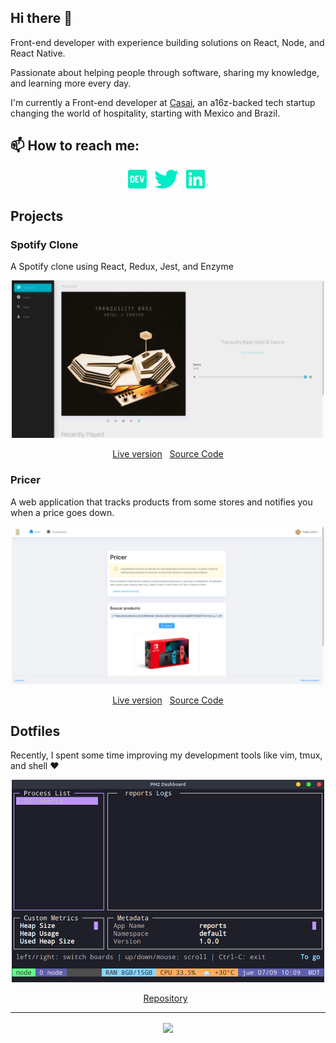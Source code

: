 ## Hi there 👋
Front-end developer with experience building solutions on React, Node, and React Native.

Passionate about helping people through software, sharing my knowledge, and learning more every day.

I'm currently a Front-end developer at [Casai](https://casai.com/en), an a16z-backed tech startup changing the world of hospitality, starting with Mexico and Brazil.

## 📫 How to reach me:
<p align='center'>
<a href="https://dev.to/hugoliconv"><img height="30" src="https://raw.githubusercontent.com/HugoLiconV/HugoLiconV/master/img/devto-green.svg"></a>&nbsp;&nbsp;
<a href="https://twitter.com/HugoLiconV"><img height="30" src="https://raw.githubusercontent.com/HugoLiconV/HugoLiconV/master/img/twitter-green.svg"></a>&nbsp;&nbsp;
<a href="https://www.linkedin.com/in/hugoliconv/"><img height="30" src="https://raw.githubusercontent.com/HugoLiconV/HugoLiconV/master/img/linkedin-green.svg"></a>
</p>

## Projects
### Spotify Clone
A Spotify clone using React, Redux, Jest, and Enzyme
<p align='center'>
  <img width="500" src="https://github.com/HugoLiconV/Spotify-react/raw/master/screenshots/Desktop.png?raw=true" />
</p>
<p align='center'>
  <a href="https://react-spotify-player.firebaseapp.com/">Live version</a>&nbsp;&nbsp;
  <a href="https://github.com/HugoLiconV/Spotify-react" >Source Code</a>
</p>

### Pricer
A web application that tracks products from some stores and notifies you when a price goes down.
<p align='center'>
  <img width="500" src="https://github.com/HugoLiconV/Shop-scraper-v2/raw/master/screenshots/home%20-%20desktop.png?raw=true" />
</p>
<p align='center'>
  <a href="https://shop-scraper.firebaseapp.com/">Live version</a>&nbsp;&nbsp;
  <a href="https://github.com/HugoLiconV/Shop-scraper-website" >Source Code</a>
</p>

## Dotfiles
Recently, I spent some time improving my development tools like vim, tmux, and shell ♥
<p align='center'>
  <img width="500" src="https://github.com/HugoLiconV/dotfiles/raw/master/images/tmux.png" />
</p>
<p align='center'>
  <a href="https://github.com/HugoLiconV/dotfiles">Repository</a>&nbsp;&nbsp;
</p>

****

<p align='center'>
   <img align='center' src="https://visitor-badge.glitch.me/badge?page_id=hugoliconv.hugoliconv">
<p/>
